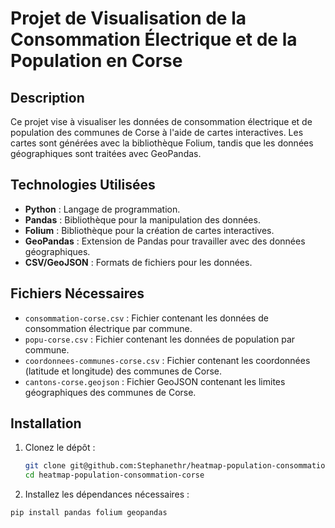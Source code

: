 # Projet de Visualisation de la Consommation Électrique et de la Population en Corse

## Description

Ce projet vise à visualiser les données de consommation électrique et de population des communes de Corse à l'aide de cartes interactives. Les cartes sont générées avec la bibliothèque Folium, tandis que les données géographiques sont traitées avec GeoPandas.

## Technologies Utilisées

- **Python** : Langage de programmation.
- **Pandas** : Bibliothèque pour la manipulation des données.
- **Folium** : Bibliothèque pour la création de cartes interactives.
- **GeoPandas** : Extension de Pandas pour travailler avec des données géographiques.
- **CSV/GeoJSON** : Formats de fichiers pour les données.

## Fichiers Nécessaires

- `consommation-corse.csv` : Fichier contenant les données de consommation électrique par commune.
- `popu-corse.csv` : Fichier contenant les données de population par commune.
- `coordonnees-communes-corse.csv` : Fichier contenant les coordonnées (latitude et longitude) des communes de Corse.
- `cantons-corse.geojson` : Fichier GeoJSON contenant les limites géographiques des communes de Corse.

## Installation

1. Clonez le dépôt :

   ```bash
   git clone git@github.com:Stephanethr/heatmap-population-consommation-corse.git
   cd heatmap-population-consommation-corse
   
2. Installez les dépendances nécessaires :

  ```bash
  pip install pandas folium geopandas
